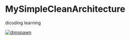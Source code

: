 # MySimpleCleanArchitecture
dicoding learning

[![dimspawn](https://circleci.com/github/dimspawn/MySimpleCleanArchitecture.svg?style=svg)](https://circleci.com/github/dimspawn/MySimpleCleanArchitecture)
